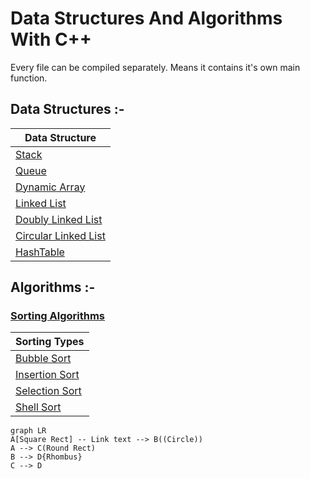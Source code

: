 
# Data Structures And Algorithms With C++

Every file can be compiled separately.
Means it contains it's own main function.

## Data Structures :-

| Data Structure                                                    |
| ----------------------------------------------------------------- |
| [Stack](https://github.com/ViplavRaja-GIT/Data-Structures-And-Algorithms-With-CPP/blob/main/Data-Structures/Stack/Stack.cpp) |
| [Queue](https://github.com/ViplavRaja-GIT/Data-Structures-And-Algorithms-With-CPP/blob/main/Data-Structures/Queue/Queue.cpp) |
| [Dynamic Array](https://github.com/ViplavRaja-GIT/Data-Structures-And-Algorithms-With-CPP/blob/main/Data-Structures/DynamicArray/DynamicArray.cpp) |
| [Linked List](https://github.com/ViplavRaja-GIT/Data-Structures-And-Algorithms-With-CPP/blob/main/Data-Structures/LinkedList) |
| [Doubly Linked List](https://github.com/ViplavRaja-GIT/Data-Structures-And-Algorithms-With-CPP/blob/main/Data-Structures/DoublyLinkedList/DoublyLinkedList.cpp) |
| [Circular Linked List](https://github.com/ViplavRaja-GIT/Data-Structures-And-Algorithms-With-CPP/blob/main/Data-Structures/CircularLinkedList/CircularLinkedList.cpp) |
| [HashTable](https://github.com/ViplavRaja-GIT/Data-Structures-And-Algorithms-With-CPP/blob/main/Data-Structures/HashTable) |

## Algorithms :-
### [Sorting Algorithms](https://github.com/ViplavRaja-GIT/Data-Structures-And-Algorithms-With-CPP/blob/main/Algorithms/Sorting-Algorithms)
| Sorting Types                                 |
| --------------------------------------------- |
| [Bubble Sort](https://github.com/ViplavRaja-GIT/Data-Structures-And-Algorithms-With-CPP/blob/main/Algorithms/Sorting-Algorithms/BubbleSort.cpp) |
| [Insertion Sort](https://github.com/ViplavRaja-GIT/Data-Structures-And-Algorithms-With-CPP/blob/main/Algorithms/Sorting-Algorithms/InsertionSort.cpp) |
| [Selection Sort](https://github.com/ViplavRaja-GIT/Data-Structures-And-Algorithms-With-CPP/blob/main/Algorithms/Sorting-Algorithms/SelectionSort.cpp) |
| [Shell Sort](https://github.com/ViplavRaja-GIT/Data-Structures-And-Algorithms-With-CPP/blob/main/Algorithms/Sorting-Algorithms/ShellSort.cpp) |

```mermaid
graph LR
A[Square Rect] -- Link text --> B((Circle))
A --> C(Round Rect)
B --> D{Rhombus}
C --> D
```
